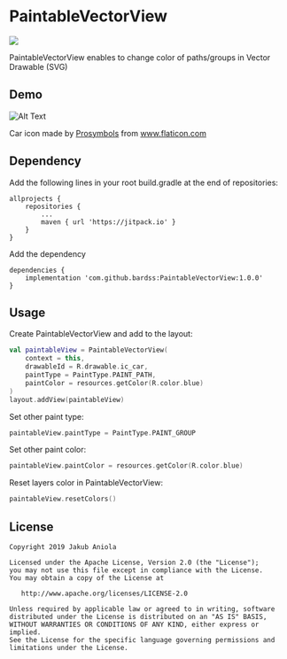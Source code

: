 # PaintableVectorView
[![](https://jitpack.io/v/bardss/PaintableVectorView.svg)](https://jitpack.io/#bardss/PaintableVectorView)

PaintableVectorView enables to change color of paths/groups in Vector Drawable (SVG)

## Demo

![Alt Text](https://i.imgur.com/1CLBhXC.gif)
<div>Car icon made by <a href="https://www.flaticon.com/authors/prosymbols" title="Prosymbols">Prosymbols</a> from <a href="https://www.flaticon.com/" title="Flaticon">www.flaticon.com</a></div>

## Dependency

Add the following lines in your root build.gradle at the end of repositories:
```
allprojects {
    repositories {
        ...
        maven { url 'https://jitpack.io' }
    }
}
```

Add the dependency
```
dependencies {
    implementation 'com.github.bardss:PaintableVectorView:1.0.0'
}
```

## Usage

Create PaintableVectorView and add to the layout:
```kotlin
val paintableView = PaintableVectorView(
    context = this,
    drawableId = R.drawable.ic_car,
    paintType = PaintType.PAINT_PATH,
    paintColor = resources.getColor(R.color.blue)
)
layout.addView(paintableView)
```


Set other paint type:
```kotlin
paintableView.paintType = PaintType.PAINT_GROUP
```


Set other paint color:
```kotlin
paintableView.paintColor = resources.getColor(R.color.blue)
```


Reset layers color in PaintableVectorView:
```kotlin
paintableView.resetColors()
```

## License

```
Copyright 2019 Jakub Aniola

Licensed under the Apache License, Version 2.0 (the "License");
you may not use this file except in compliance with the License.
You may obtain a copy of the License at

   http://www.apache.org/licenses/LICENSE-2.0

Unless required by applicable law or agreed to in writing, software
distributed under the License is distributed on an "AS IS" BASIS,
WITHOUT WARRANTIES OR CONDITIONS OF ANY KIND, either express or implied.
See the License for the specific language governing permissions and
limitations under the License.
```
